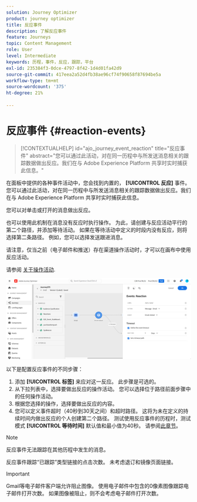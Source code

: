 ```yaml
---
solution: Journey Optimizer
product: journey optimizer
title: 反应事件
description: 了解反应事件
feature: Journeys
topic: Content Management
role: User
level: Intermediate
keywords: 历程，事件，反应，跟踪，平台
exl-id: 235384f3-0dce-4797-8f42-1d4d01fa42d9
source-git-commit: 417eea2a52d4fb38ae96cf74f90658f87694be5a
workflow-type: tm+mt
source-wordcount: '375'
ht-degree: 21%

---
```


# 反应事件 {#reaction-events}

>[!CONTEXTUALHELP]
>id="ajo_journey_event_reaction"
>title="反应事件"
>abstract="您可以通过此活动，对在同一历程中与所发送消息相关的跟踪数据做出反应。我们在与 Adobe Experience Platform 共享时实时捕获此信息。"

在面板中提供的各种事件活动中，您会找到内置的， **[!UICONTROL 反应]** 事件。 您可以通过此活动，对在同一历程中与所发送消息相关的跟踪数据做出反应。我们在与 Adobe Experience Platform 共享时实时捕获此信息。

您可以对单击或打开的消息做出反应。

也可以使用此机制在消息没有反应时执行操作。 为此，请创建与反应活动平行的第二个路径，并添加等待活动。 如果在等待活动中定义的时段内没有反应，则将选择第二条路径。 例如，您可以选择发送跟进消息。

请注意，仅当之前（电子邮件和推送）存在渠道操作活动时，才可以在画布中使用反应活动。

请参阅 [关于操作活动](../building-journeys/about-journey-activities.md#action-activities).

![](assets/journey45.png)

以下是配置反应事件的不同步骤：

1. 添加 **[!UICONTROL 标签]** 来应对这一反应。 此步骤是可选的。
1. 从下拉列表中，选择要做出反应的操作活动。 您可以选择位于路径前面步骤中的任何操作活动。
1. 根据您选择的操作，选择要做出反应的内容。
1. 您可以定义事件超时（40秒到30天之间）和超时路径。 这将为未在定义的持续时间内做出反应的个人创建第二个路径。 测试使用反应事件的历程时，测试模式 **[!UICONTROL 等待时间]** 默认值和最小值为40秒。 请参阅[此章节](../building-journeys/testing-the-journey.md)。

>[!NOTE]
>
>
>反应事件无法跟踪在其他历程中发生的消息。
>
>反应事件跟踪“已跟踪”类型链接的点击次数。 未考虑退订和镜像页面链接。

>[!IMPORTANT]
>
>Gmail等电子邮件客户端允许阻止图像。 使用电子邮件中包含的0像素图像跟踪电子邮件打开次数。 如果图像被阻止，则不会考虑电子邮件打开次数。
